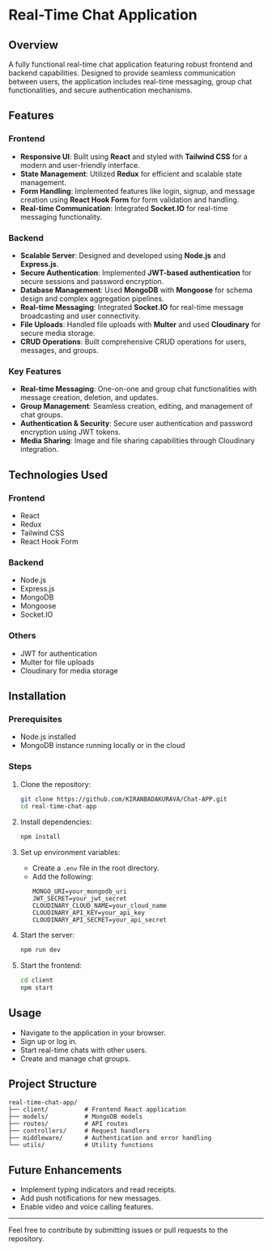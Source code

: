 # Real-Time Chat Application

## Overview
A fully functional real-time chat application featuring robust frontend and backend capabilities. Designed to provide seamless communication between users, the application includes real-time messaging, group chat functionalities, and secure authentication mechanisms.

## Features

### Frontend
- **Responsive UI**: Built using **React** and styled with **Tailwind CSS** for a modern and user-friendly interface.
- **State Management**: Utilized **Redux** for efficient and scalable state management.
- **Form Handling**: Implemented features like login, signup, and message creation using **React Hook Form** for form validation and handling.
- **Real-time Communication**: Integrated **Socket.IO** for real-time messaging functionality.

### Backend
- **Scalable Server**: Designed and developed using **Node.js** and **Express.js**.
- **Secure Authentication**: Implemented **JWT-based authentication** for secure sessions and password encryption.
- **Database Management**: Used **MongoDB** with **Mongoose** for schema design and complex aggregation pipelines.
- **Real-time Messaging**: Integrated **Socket.IO** for real-time message broadcasting and user connectivity.
- **File Uploads**: Handled file uploads with **Multer** and used **Cloudinary** for secure media storage.
- **CRUD Operations**: Built comprehensive CRUD operations for users, messages, and groups.

### Key Features
- **Real-time Messaging**: One-on-one and group chat functionalities with message creation, deletion, and updates.
- **Group Management**: Seamless creation, editing, and management of chat groups.
- **Authentication & Security**: Secure user authentication and password encryption using JWT tokens.
- **Media Sharing**: Image and file sharing capabilities through Cloudinary integration.

## Technologies Used

### Frontend
- React
- Redux
- Tailwind CSS
- React Hook Form

### Backend
- Node.js
- Express.js
- MongoDB
- Mongoose
- Socket.IO

### Others
- JWT for authentication
- Multer for file uploads
- Cloudinary for media storage

## Installation

### Prerequisites
- Node.js installed
- MongoDB instance running locally or in the cloud

### Steps
1. Clone the repository:
   ```bash
   git clone https://github.com/KIRANBADAKURAVA/Chat-APP.git
   cd real-time-chat-app
   ```

2. Install dependencies:
   ```bash
   npm install
   ```

3. Set up environment variables:
   - Create a `.env` file in the root directory.
   - Add the following:
     ```env
     MONGO_URI=your_mongodb_uri
     JWT_SECRET=your_jwt_secret
     CLOUDINARY_CLOUD_NAME=your_cloud_name
     CLOUDINARY_API_KEY=your_api_key
     CLOUDINARY_API_SECRET=your_api_secret
     ```

4. Start the server:
   ```bash
   npm run dev
   ```

5. Start the frontend:
   ```bash
   cd client
   npm start
   ```

## Usage
- Navigate to the application in your browser.
- Sign up or log in.
- Start real-time chats with other users.
- Create and manage chat groups.

## Project Structure
```
real-time-chat-app/
├── client/          # Frontend React application          
├── models/          # MongoDB models
├── routes/          # API routes
├── controllers/     # Request handlers
├── middleware/      # Authentication and error handling
└── utils/           # Utility functions
```

## Future Enhancements
- Implement typing indicators and read receipts.
- Add push notifications for new messages.
- Enable video and voice calling features.



---

Feel free to contribute by submitting issues or pull requests to the repository.
